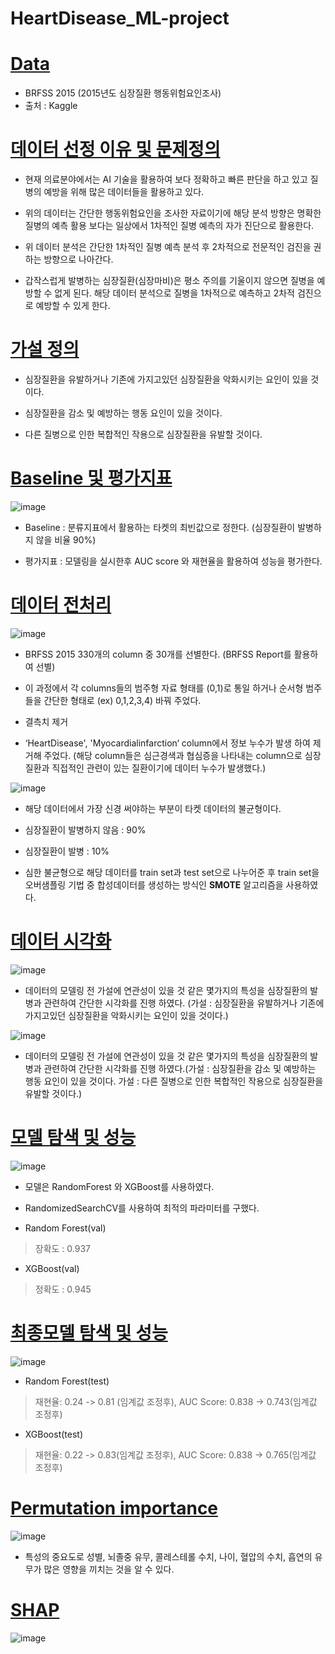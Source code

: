 # HeartDisease_ML-project

# <u>Data</u>

- BRFSS 2015 (2015년도 심장질환 행동위험요인조사)
- 출처 : Kaggle

# <u>데이터 선정 이유 및 문제정의</u>

- 현재 의료분야에서는 AI 기술을 활용하여 보다 정확하고 빠른 판단을 하고 있고  질병의 예방을 위해 많은 데이터들을 활용하고 있다. 

- 위의 데이터는 간단한 행동위험요인을 조사한 자료이기에 해당 분석 방향은 명확한 질병의 예측 활용 보다는 일상에서 1차적인 질병 예측의 자가 진단으로 활용한다.

- 위 데이터 분석은 간단한 1차적인 질병 예측 분석 후 2차적으로 전문적인 검진을 권하는 방향으로 나아간다.   

- 갑작스럽게 발병하는 심장질환(심장마비)은 평소 주의를 기울이지 않으면 질병을 예방할 수 없게 된다. 해당 데이터 분석으로 질병을 1차적으로 예측하고 2차적 검진으로 예방할 수 있게 한다.

# <u>가설 정의</u>

- 심장질환을 유발하거나 기존에 가지고있던 심장질환을 악화시키는 요인이 있을 것이다.  

- 심장질환을 감소 및 예방하는 행동 요인이 있을 것이다.

- 다른 질병으로 인한 복합적인 작용으로 심장질환을 유발할 것이다.

# <u>Baseline 및 평가지표</u>

![image](https://user-images.githubusercontent.com/89772868/162008954-2e44817c-8b3d-4db7-bb0b-2ee75ee08cad.png)


- Baseline : 분류지표에서 활용하는 타켓의 최빈값으로 정한다. (심장질환이 발병하지 않을 비율 90%)

- 평가지표 : 모델링을 실시한후 AUC score 와 재현율을 활용하여 성능을 평가한다.

# <u>데이터 전처리</u>
![image](https://user-images.githubusercontent.com/89772868/162010616-ebf1905e-456c-4756-9a14-55576b235117.png)


- BRFSS 2015 330개의 column 중 30개를 선별한다. (BRFSS Report를 활용하여 선별) 

- 이 과정에서 각 columns들의 범주형 자료 형태를 (0,1)로 통일 하거나 순서형 범주들을 간단한 형태로 (ex) 0,1,2,3,4) 바꿔 주었다.

- 결측치 제거

- ‘HeartDisease', 'Myocardialinfarction‘ column에서 정보 누수가 발생 하여 제거해 주었다. (해당 column들은 심근경색과 협심증을 나타내는 column으로 심장질환과 직접적인 관련이 있는 질환이기에 데이터 누수가 발생했다.)

![image](https://user-images.githubusercontent.com/89772868/162010968-0bf0dded-394e-4718-a505-2819fee27541.png)

- 해당 데이터에서 가장 신경 써야하는 부분이 타켓 데이터의 불균형이다. 

- 심장질환이 발병하지 않음 : 90% 

- 심장질환이 발병 : 10%

- 심한 불균형으로 해당 데이터를 train set과 test set으로 나누어준 후 train set을 오버샘플링 기법 중 합성데이터를 생성하는 방식인 **SMOTE** 알고리즘을 사용하였다.


# <u>데이터 시각화</u>

![image](https://user-images.githubusercontent.com/89772868/162011633-2f39a73a-83f1-4011-ad9b-69e05bf4ca1c.png)

- 데이터의 모델링 전 가설에 연관성이 있을 것 같은 몇가지의 특성을 심장질환의 발병과 관련하여 간단한 시각화를 진행 하였다. (가설 : 심장질환을 유발하거나 기존에 가지고있던 심장질환을 악화시키는 요인이 있을 것이다.)
 
 ![image](https://user-images.githubusercontent.com/89772868/162011990-e4a0dead-62bf-4a35-b679-b283de17819b.png)

- 데이터의 모델링 전 가설에 연관성이 있을 것 같은 몇가지의 특성을 심장질환의 발병과 관련하여 간단한 시각화를 진행 하였다.(가설 : 심장질환을 감소 및 예방하는 행동 요인이 있을 것이다.
가설 : 다른 질병으로 인한 복합적인 작용으로 심장질환을 유발할 것이다.)


# <u>모델 탐색 및 성능</u>
![image](https://user-images.githubusercontent.com/89772868/162014656-5ca3b820-65f5-46a0-a18a-5750c81ba166.png)


- 모델은 RandomForest 와 XGBoost를 사용하였다.

- RandomizedSearchCV를 사용하여 최적의 파라미터를 구했다.

- Random Forest(val)
> 장확도 : 0.937

- XGBoost(val)
> 정확도 : 0.945

# <u>최종모델 탐색 및 성능</u>
![image](https://user-images.githubusercontent.com/89772868/162015417-6590b5d8-bdfb-4709-8f3e-2073e8d7bac9.png )

- Random Forest(test)
> 재현율: 0.24 -> 0.81 (임계값 조정후), 
> AUC Score: 0.838 -> 0.743(임계값 조정후)

- XGBoost(test)
> 재현율: 0.22 -> 0.83(임계값 조정후), 
> AUC Score: 0.838 -> 0.765(임계값 조정후)

# <u>Permutation importance</u>
![image](https://user-images.githubusercontent.com/89772868/162016538-0c51bfb6-3fd3-4b59-a209-7631ee1583aa.png)

- 특성의 중요도로 성별, 뇌졸중 유무, 콜레스테롤 수치, 나이, 혈압의 수치, 흡연의 유무가 많은 영향을 끼치는 것을 알 수 있다.

# <u>SHAP</u>
![image](https://user-images.githubusercontent.com/89772868/162016304-404df693-43cc-4a3c-b619-84b05ed8d95e.png)





